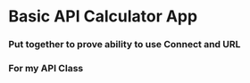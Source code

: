 # Basic API Calculator App
### Put together to prove ability to use Connect and URL
### For my API Class
